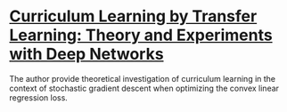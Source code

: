 # [Curriculum Learning by Transfer Learning: Theory and Experiments with Deep Networks](http://proceedings.mlr.press/v80/weinshall18a/weinshall18a.pdf)

The author provide theoretical investigation of curriculum learning in the context of stochastic gradient descent when optimizing the convex linear regression loss.
